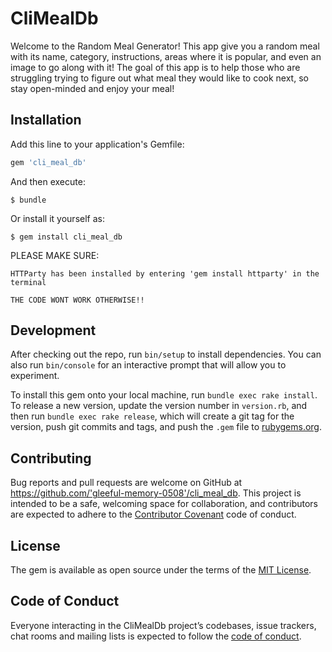 # CliMealDb

Welcome to the Random Meal Generator! This app give you a random meal with its name, category, instructions, areas where it is popular, and even an image to go along with it! The goal of this app is to help those who are struggling trying to figure out what meal they would like to cook next, so stay open-minded and enjoy your meal!

## Installation

Add this line to your application's Gemfile:

```ruby
gem 'cli_meal_db'
```

And then execute:

    $ bundle

Or install it yourself as:

    $ gem install cli_meal_db

PLEASE MAKE SURE:

    HTTParty has been installed by entering 'gem install httparty' in the terminal

    THE CODE WONT WORK OTHERWISE!!

## Development

After checking out the repo, run `bin/setup` to install dependencies. You can also run `bin/console` for an interactive prompt that will allow you to experiment.

To install this gem onto your local machine, run `bundle exec rake install`. To release a new version, update the version number in `version.rb`, and then run `bundle exec rake release`, which will create a git tag for the version, push git commits and tags, and push the `.gem` file to [rubygems.org](https://rubygems.org).

## Contributing

Bug reports and pull requests are welcome on GitHub at https://github.com/'gleeful-memory-0508'/cli_meal_db. This project is intended to be a safe, welcoming space for collaboration, and contributors are expected to adhere to the [Contributor Covenant](http://contributor-covenant.org) code of conduct.

## License

The gem is available as open source under the terms of the [MIT License](https://opensource.org/licenses/MIT).

## Code of Conduct

Everyone interacting in the CliMealDb project’s codebases, issue trackers, chat rooms and mailing lists is expected to follow the [code of conduct](https://github.com/'gleeful-memory-0508'/cli_meal_db/blob/master/CODE_OF_CONDUCT.md).
